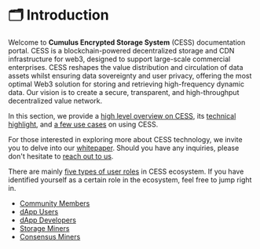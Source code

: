 # 🗂 Introduction

Welcome to **Cumulus Encrypted Storage System** (CESS) documentation portal. CESS is a blockchain-powered decentralized storage and CDN infrastructure for web3, designed to support large-scale commercial enterprises. CESS reshapes the value distribution and circulation of data assets whilst ensuring data sovereignty and user privacy, offering the most optimal Web3 solution for storing and retrieving high-frequency dynamic data. Our vision is to create a secure, transparent, and high-throughput decentralized value network.

In this section, we provide a [high level overview on CESS](introduction/what-is-cess.md), its [technical highlight](introduction/technical-highlight.md), and [a few use cases](introduction/use-cases.md) on using CESS.

For those interested in exploring more about CESS technology, we invite you to delve into our [whitepaper](introduction/whitepaper.md). Should you have any inquiries, please don't hesitate to [reach out to us](introduction/contact.md).

There are mainly [five types of user roles](user-roles.md) in CESS ecosystem. If you have identified yourself as a certain role in the ecosystem, feel free to jump right in.

* [Community Members](community/)
* [dApp Users](user/)
* [dApp Developers](developer/)
* [Storage Miners](storage-miner/)
* [Consensus Miners](consensus-miner/)
